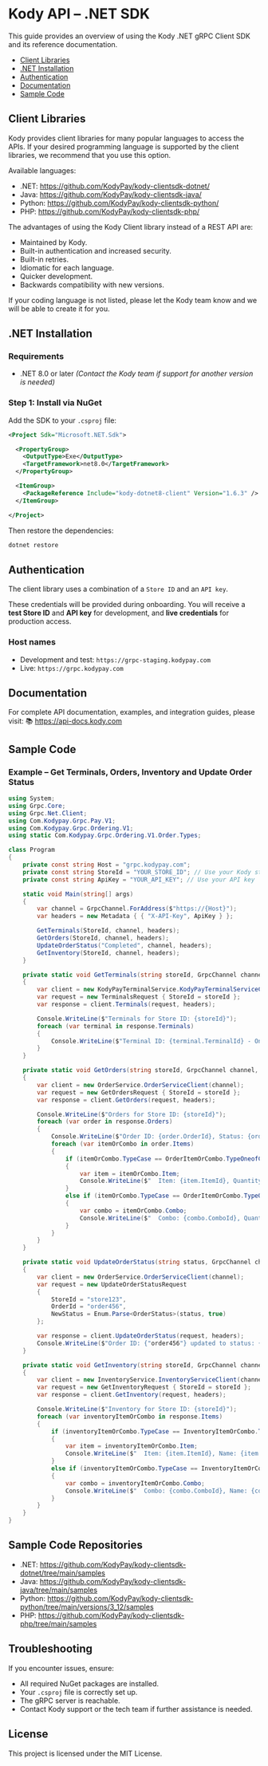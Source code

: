 # Kody API – .NET SDK

This guide provides an overview of using the Kody .NET gRPC Client SDK and its reference documentation.

- [Client Libraries](#client-libraries)
- [.NET Installation](#net-installation)
- [Authentication](#authentication)
- [Documentation](#documentation)
- [Sample Code](#sample-code)

## Client Libraries

Kody provides client libraries for many popular languages to access the APIs. If your desired programming language is supported by the client libraries, we recommend that you use this option.

Available languages:
- .NET: https://github.com/KodyPay/kody-clientsdk-dotnet/
- Java: https://github.com/KodyPay/kody-clientsdk-java/
- Python: https://github.com/KodyPay/kody-clientsdk-python/
- PHP: https://github.com/KodyPay/kody-clientsdk-php/

The advantages of using the Kody Client library instead of a REST API are:
- Maintained by Kody.
- Built-in authentication and increased security.
- Built-in retries.
- Idiomatic for each language.
- Quicker development.
- Backwards compatibility with new versions.

If your coding language is not listed, please let the Kody team know and we will be able to create it for you.

## .NET Installation

### Requirements

- .NET 8.0 or later
  *(Contact the Kody team if support for another version is needed)*

### Step 1: Install via NuGet

Add the SDK to your `.csproj` file:

```xml
<Project Sdk="Microsoft.NET.Sdk">

  <PropertyGroup>
    <OutputType>Exe</OutputType>
    <TargetFramework>net8.0</TargetFramework>
  </PropertyGroup>

  <ItemGroup>
    <PackageReference Include="kody-dotnet8-client" Version="1.6.3" />
  </ItemGroup>

</Project>
```

Then restore the dependencies:

```bash
dotnet restore
```

## Authentication

The client library uses a combination of a `Store ID` and an `API key`.

These credentials will be provided during onboarding. You will receive a **test Store ID** and **API key** for development, and **live credentials** for production access.

### Host names

- Development and test: `https://grpc-staging.kodypay.com`
- Live: `https://grpc.kodypay.com`

## Documentation

For complete API documentation, examples, and integration guides, please visit:
📚 https://api-docs.kody.com

## Sample Code

### Example – Get Terminals, Orders, Inventory and Update Order Status

```csharp
using System;
using Grpc.Core;
using Grpc.Net.Client;
using Com.Kodypay.Grpc.Pay.V1;
using Com.Kodypay.Grpc.Ordering.V1;
using static Com.Kodypay.Grpc.Ordering.V1.Order.Types;

class Program
{
    private const string Host = "grpc.kodypay.com";
    private const string StoreId = "YOUR_STORE_ID"; // Use your Kody store ID
    private const string ApiKey = "YOUR_API_KEY"; // Use your API key

    static void Main(string[] args)
    {
        var channel = GrpcChannel.ForAddress($"https://{Host}");
        var headers = new Metadata { { "X-API-Key", ApiKey } };

        GetTerminals(StoreId, channel, headers);
        GetOrders(StoreId, channel, headers);
        UpdateOrderStatus("Completed", channel, headers);
        GetInventory(StoreId, channel, headers);
    }

    private static void GetTerminals(string storeId, GrpcChannel channel, Metadata headers)
    {
        var client = new KodyPayTerminalService.KodyPayTerminalServiceClient(channel);
        var request = new TerminalsRequest { StoreId = storeId };
        var response = client.Terminals(request, headers);

        Console.WriteLine($"Terminals for Store ID: {storeId}");
        foreach (var terminal in response.Terminals)
        {
            Console.WriteLine($"Terminal ID: {terminal.TerminalId} - Online: {(terminal.Online ? "Yes" : "No")}");
        }
    }

    private static void GetOrders(string storeId, GrpcChannel channel, Metadata headers)
    {
        var client = new OrderService.OrderServiceClient(channel);
        var request = new GetOrdersRequest { StoreId = storeId };
        var response = client.GetOrders(request, headers);

        Console.WriteLine($"Orders for Store ID: {storeId}");
        foreach (var order in response.Orders)
        {
            Console.WriteLine($"Order ID: {order.OrderId}, Status: {order.Status}");
            foreach (var itemOrCombo in order.Items)
            {
                if (itemOrCombo.TypeCase == OrderItemOrCombo.TypeOneofCase.Item)
                {
                    var item = itemOrCombo.Item;
                    Console.WriteLine($"  Item: {item.ItemId}, Quantity: {item.Quantity}");
                }
                else if (itemOrCombo.TypeCase == OrderItemOrCombo.TypeOneofCase.Combo)
                {
                    var combo = itemOrCombo.Combo;
                    Console.WriteLine($"  Combo: {combo.ComboId}, Quantity: {combo.Quantity}");
                }
            }
        }
    }

    private static void UpdateOrderStatus(string status, GrpcChannel channel, Metadata headers)
    {
        var client = new OrderService.OrderServiceClient(channel);
        var request = new UpdateOrderStatusRequest
        {
            StoreId = "store123",
            OrderId = "order456",
            NewStatus = Enum.Parse<OrderStatus>(status, true)
        };

        var response = client.UpdateOrderStatus(request, headers);
        Console.WriteLine($"Order ID: {"order456"} updated to status: {status}");
    }

    private static void GetInventory(string storeId, GrpcChannel channel, Metadata headers)
    {
        var client = new InventoryService.InventoryServiceClient(channel);
        var request = new GetInventoryRequest { StoreId = storeId };
        var response = client.GetInventory(request, headers);

        Console.WriteLine($"Inventory for Store ID: {storeId}");
        foreach (var inventoryItemOrCombo in response.Items)
        {
            if (inventoryItemOrCombo.TypeCase == InventoryItemOrCombo.TypeOneofCase.Item)
            {
                var item = inventoryItemOrCombo.Item;
                Console.WriteLine($"  Item: {item.ItemId}, Name: {item.Name}");
            }
            else if (inventoryItemOrCombo.TypeCase == InventoryItemOrCombo.TypeOneofCase.Combo)
            {
                var combo = inventoryItemOrCombo.Combo;
                Console.WriteLine($"  Combo: {combo.ComboId}, Name: {combo.Name}");
            }
        }
    }
}
```

## Sample Code Repositories

- .NET: https://github.com/KodyPay/kody-clientsdk-dotnet/tree/main/samples
- Java: https://github.com/KodyPay/kody-clientsdk-java/tree/main/samples
- Python: https://github.com/KodyPay/kody-clientsdk-python/tree/main/versions/3_12/samples
- PHP: https://github.com/KodyPay/kody-clientsdk-php/tree/main/samples

## Troubleshooting

If you encounter issues, ensure:
- All required NuGet packages are installed.
- Your `.csproj` file is correctly set up.
- The gRPC server is reachable.
- Contact Kody support or the tech team if further assistance is needed.

## License

This project is licensed under the MIT License.
